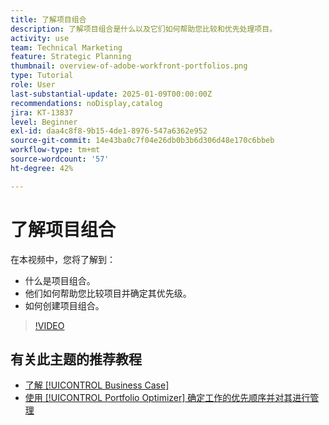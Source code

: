```yaml
---
title: 了解项目组合
description: 了解项目组合是什么以及它们如何帮助您比较和优先处理项目。
activity: use
team: Technical Marketing
feature: Strategic Planning
thumbnail: overview-of-adobe-workfront-portfolios.png
type: Tutorial
role: User
last-substantial-update: 2025-01-09T00:00:00Z
recommendations: noDisplay,catalog
jira: KT-13837
level: Beginner
exl-id: daa4c8f8-9b15-4de1-8976-547a6362e952
source-git-commit: 14e43ba0c7f04e26db0b3b6d306d48e170c6bbeb
workflow-type: tm+mt
source-wordcount: '57'
ht-degree: 42%

---
```


# 了解项目组合

在本视频中，您将了解到：

* 什么是项目组合。
* 他们如何帮助您比较项目并确定其优先级。
* 如何创建项目组合。

>[!VIDEO](https://video.tv.adobe.com/v/3442807/?quality=12&learn=on&enablevpops)

## 有关此主题的推荐教程

* [了解 [!UICONTROL Business Case]](/help/portfolios-and-programs/introduction-to-the-business-case.md)
* [使用 [!UICONTROL Portfolio Optimizer] 确定工作的优先顺序并对其进行管理](/help/portfolios-and-programs/prioritize-and-manage-work-with-portfolios.md)

